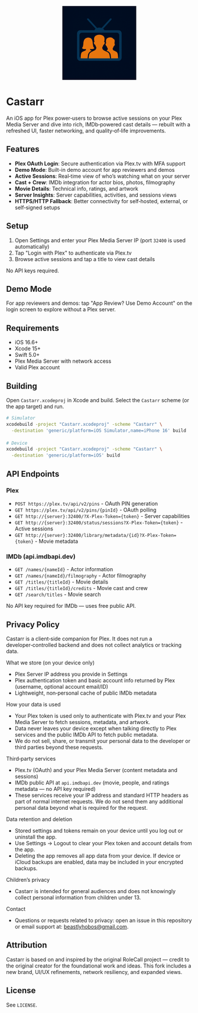 <div align="center">
  <img src="Castarr.png" alt="Castarr" width="200"/>
</div>

# Castarr

An iOS app for Plex power‑users to browse active sessions on your Plex Media Server and dive into rich, IMDb‑powered cast details — rebuilt with a refreshed UI, faster networking, and quality‑of‑life improvements.

## Features

- **Plex OAuth Login**: Secure authentication via Plex.tv with MFA support
- **Demo Mode**: Built-in demo account for app reviewers and demos
- **Active Sessions**: Real‑time view of who’s watching what on your server
- **Cast + Crew**: IMDb integration for actor bios, photos, filmography
- **Movie Details**: Technical info, ratings, and artwork
- **Server Insights**: Server capabilities, activities, and sessions views
- **HTTPS/HTTP Fallback**: Better connectivity for self‑hosted, external, or self‑signed setups

## Setup

1. Open Settings and enter your Plex Media Server IP (port `32400` is used automatically)
2. Tap "Login with Plex" to authenticate via Plex.tv
3. Browse active sessions and tap a title to view cast details

No API keys required.

## Demo Mode

For app reviewers and demos: tap "App Review? Use Demo Account" on the login screen to explore without a Plex server.

## Requirements

- iOS 16.6+
- Xcode 15+
- Swift 5.0+
- Plex Media Server with network access
- Valid Plex account

## Building

Open `Castarr.xcodeproj` in Xcode and build. Select the `Castarr` scheme (or the app target) and run.

```bash
# Simulator
xcodebuild -project "Castarr.xcodeproj" -scheme "Castarr" \
  -destination 'generic/platform=iOS Simulator,name=iPhone 16' build

# Device
xcodebuild -project "Castarr.xcodeproj" -scheme "Castarr" \
  -destination 'generic/platform=iOS' build
```

## API Endpoints

### Plex
- `POST https://plex.tv/api/v2/pins` - OAuth PIN generation
- `GET https://plex.tv/api/v2/pins/{pinId}` - OAuth polling
- `GET http://{server}:32400/?X-Plex-Token={token}` - Server capabilities
- `GET http://{server}:32400/status/sessions?X-Plex-Token={token}` - Active sessions
- `GET http://{server}:32400/library/metadata/{id}?X-Plex-Token={token}` - Movie metadata

### IMDb (api.imdbapi.dev)
- `GET /names/{nameId}` - Actor information
- `GET /names/{nameId}/filmography` - Actor filmography
- `GET /titles/{titleId}` - Movie details
- `GET /titles/{titleId}/credits` - Movie cast and crew
- `GET /search/titles` - Movie search

No API key required for IMDb — uses free public API.

## Privacy Policy

Castarr is a client‑side companion for Plex. It does not run a developer‑controlled backend and does not collect analytics or tracking data.

What we store (on your device only)
- Plex Server IP address you provide in Settings
- Plex authentication token and basic account info returned by Plex (username, optional account email/ID)
- Lightweight, non‑personal cache of public IMDb metadata

How your data is used
- Your Plex token is used only to authenticate with Plex.tv and your Plex Media Server to fetch sessions, metadata, and artwork.
- Data never leaves your device except when talking directly to Plex services and the public IMDb API to fetch public metadata.
- We do not sell, share, or transmit your personal data to the developer or third parties beyond these requests.

Third‑party services
- Plex.tv (OAuth) and your Plex Media Server (content metadata and sessions)
- IMDb public API at `api.imdbapi.dev` (movie, people, and ratings metadata — no API key required)
- These services receive your IP address and standard HTTP headers as part of normal internet requests. We do not send them any additional personal data beyond what is required for the request.

Data retention and deletion
- Stored settings and tokens remain on your device until you log out or uninstall the app.
- Use Settings → Logout to clear your Plex token and account details from the app.
- Deleting the app removes all app data from your device. If device or iCloud backups are enabled, data may be included in your encrypted backups.

Children’s privacy
- Castarr is intended for general audiences and does not knowingly collect personal information from children under 13.

Contact
- Questions or requests related to privacy: open an issue in this repository or email support at: beastlyhobos@gmail.com.

## Attribution

Castarr is based on and inspired by the original RoleCall project — credit to the original creator for the foundational work and ideas. This fork includes a new brand, UI/UX refinements, network resiliency, and expanded views.

## License

See `LICENSE`.
